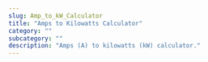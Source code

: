 ```yaml
---
slug: Amp_to_kW_Calculator
title: "Amps to Kilowatts Calculator"
category: ""
subcategory: ""
description: "Amps (A) to kilowatts (kW) calculator."
---
```


